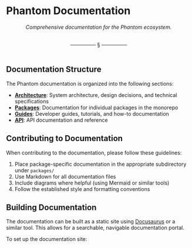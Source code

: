 # Phantom Documentation

<div align="center">

*Comprehensive documentation for the Phantom ecosystem.*

</div>

<br/>
<div align="center">───────  §  ───────</div>
<br/>

## Documentation Structure

The Phantom documentation is organized into the following sections:

- **[Architecture](./architecture/)**: System architecture, design decisions, and technical specifications
- **[Packages](./packages/)**: Documentation for individual packages in the monorepo
- **[Guides](./guides/)**: Developer guides, tutorials, and how-to documentation
- **[API](./api/)**: API documentation and reference

## Contributing to Documentation

When contributing to the documentation, please follow these guidelines:

1. Place package-specific documentation in the appropriate subdirectory under `packages/`
2. Use Markdown for all documentation files
3. Include diagrams where helpful (using Mermaid or similar tools)
4. Follow the established style and formatting conventions

## Building Documentation

The documentation can be built as a static site using [Docusaurus](https://docusaurus.io/) or a similar tool. This allows for a searchable, navigable documentation portal.

To set up the documentation site: